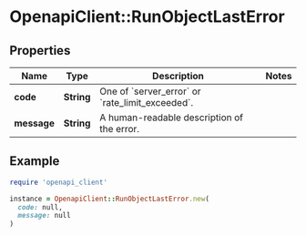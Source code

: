 # OpenapiClient::RunObjectLastError

## Properties

| Name | Type | Description | Notes |
| ---- | ---- | ----------- | ----- |
| **code** | **String** | One of &#x60;server_error&#x60; or &#x60;rate_limit_exceeded&#x60;. |  |
| **message** | **String** | A human-readable description of the error. |  |

## Example

```ruby
require 'openapi_client'

instance = OpenapiClient::RunObjectLastError.new(
  code: null,
  message: null
)
```

